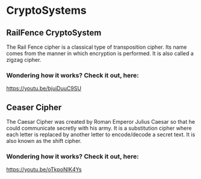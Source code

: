 # CryptoSystems
## RailFence CryptoSystem
The Rail Fence cipher is a classical type of transposition cipher. 
Its name comes from the manner in which encryption is performed. 
It is also called a zigzag cipher. 

### Wondering how it works? Check it out, here:
  https://youtu.be/bjuiDuuC9SU
  
## Ceaser Cipher
The Caesar Cipher was created by Roman Emperor Julius Caesar so that 
he could communicate secretly with his army. It is a substitution cipher 
where each letter is replaced by another letter to encode/decode a secret text.
It is also known as the shift cipher.

### Wondering how it works? Check it out, here:
  https://youtu.be/oTkpoNIK4Ys



